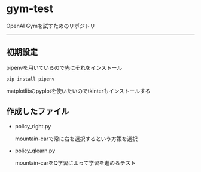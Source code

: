 # gym-test
OpenAI Gymを試すためのリポジトリ

---
## 初期設定

pipenvを用いているので先にそれをインストール

`pip install pipenv`

matplotlibのpyplotを使いたいのでtkinterもインストールする

## 作成したファイル

- policy_right.py

  mountain-carで常に右を選択するという方策を選択
  
- policy_qlearn.py

  mountain-carをQ学習によって学習を進めるテスト
